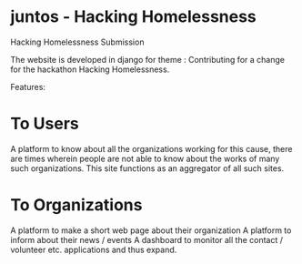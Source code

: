 # juntos - Hacking Homelessness
Hacking Homelessness Submission 

The website is developed in django for theme : Contributing for a change for the hackathon Hacking Homelessness. 

Features: 

# To Users
A platform to know about all the organizations working for this cause, there are times wherein people are not able to know about the works of many such organizations. This site functions as an aggregator of all such sites.

# To Organizations
A platform to make a short web page about their organization
A platform to inform about their news / events
A dashboard to monitor all the contact / volunteer etc. applications and thus expand.
